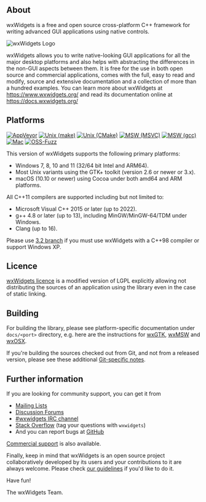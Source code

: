 About
-----

wxWidgets is a free and open source cross-platform C++ framework
for writing advanced GUI applications using native controls.

![wxWidgets Logo](https://www.wxwidgets.org/assets/img/header-logo.png)

wxWidgets allows you to write native-looking GUI applications for
all the major desktop platforms and also helps with abstracting
the differences in the non-GUI aspects between them. It is free
for the use in both open source and commercial applications, comes
with the full, easy to read and modify, source and extensive
documentation and a collection of more than a hundred examples.
You can learn more about wxWidgets at https://www.wxwidgets.org/
and read its documentation online at https://docs.wxwidgets.org/

Platforms
---------

[![AppVeyor](https://img.shields.io/appveyor/build/wxWidgets/wxWidgets/master?label=AppVeyor&logo=appveyor)](https://ci.appveyor.com/project/wxWidgets/wxwidgets)
[![Unix (make)](https://github.com/wxWidgets/wxWidgets/actions/workflows/ci.yml/badge.svg)](https://github.com/wxWidgets/wxWidgets/actions/workflows/ci.yml)
[![Unix (CMake)](https://github.com/wxWidgets/wxWidgets/actions/workflows/ci_cmake.yml/badge.svg)](https://github.com/wxWidgets/wxWidgets/actions/workflows/ci_cmake.yml)
[![MSW (MSVC)](https://github.com/wxWidgets/wxWidgets/actions/workflows/ci_msw.yml/badge.svg)](https://github.com/wxWidgets/wxWidgets/actions/workflows/ci_msw.yml)
[![MSW (gcc)](https://github.com/wxWidgets/wxWidgets/actions/workflows/ci_msw_cross.yml/badge.svg)](https://github.com/wxWidgets/wxWidgets/actions/workflows/ci_msw_cross.yml)
[![Mac](https://github.com/wxWidgets/wxWidgets/actions/workflows/ci_mac.yml/badge.svg)](https://github.com/wxWidgets/wxWidgets/actions/workflows/ci_mac.yml)
[![OSS-Fuzz](https://oss-fuzz-build-logs.storage.googleapis.com/badges/wxwidgets.svg)](https://bugs.chromium.org/p/oss-fuzz/issues/list?sort=-opened&can=1&q=proj:wxwidgets)

This version of wxWidgets supports the following primary platforms:

- Windows 7, 8, 10 and 11 (32/64 bit Intel and ARM64).
- Most Unix variants using the GTK+ toolkit (version 2.6 or newer or 3.x).
- macOS (10.10 or newer) using Cocoa under both amd64 and ARM platforms.

All C++11 compilers are supported including but not limited to:

- Microsoft Visual C++ 2015 or later (up to 2022).
- g++ 4.8 or later (up to 13), including MinGW/MinGW-64/TDM under Windows.
- Clang (up to 16).

Please use [3.2 branch](https://github.com/wxWidgets/wxWidgets/tree/3.2) if
you must use wxWidgets with a C++98 compiler or support Windows XP.


Licence
-------

[wxWidgets licence](https://github.com/wxWidgets/wxWidgets/blob/master/docs/licence.txt)
is a modified version of LGPL explicitly allowing not distributing the sources
of an application using the library even in the case of static linking.


Building
--------

For building the library, please see platform-specific documentation under
`docs/<port>` directory, e.g. here are the instructions for
[wxGTK](docs/gtk/install.md), [wxMSW](docs/msw/install.md) and
[wxOSX](docs/osx/install.md).

If you're building the sources checked out from Git, and not from a released
version, please see these additional [Git-specific notes](README-GIT.md).


Further information
-------------------

If you are looking for community support, you can get it from

- [Mailing Lists](https://www.wxwidgets.org/support/mailing-lists/)
- [Discussion Forums](https://forums.wxwidgets.org/)
- [#wxwidgets IRC channel](https://www.wxwidgets.org/support/irc/)
- [Stack Overflow](https://stackoverflow.com/questions/tagged/wxwidgets)
  (tag your questions with `wxwidgets`)
- And you can report bugs at [GitHub](https://github.com/wxWidgets/wxWidgets/issues/new/choose)

[Commercial support](https://www.wxwidgets.org/support/commercial/) is also
available.

Finally, keep in mind that wxWidgets is an open source project collaboratively
developed by its users and your contributions to it are always welcome. Please
check [our guidelines](.github/CONTRIBUTING.md) if you'd like to do it.


Have fun!

The wxWidgets Team.
